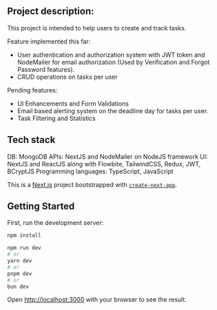 ## Project description:

This project is intended to help users to create and track tasks.

Feature implemented this far:

- User authentication and authorization system with JWT token and NodeMailer for email authorization (Used by Verification and Forgot Password features).
- CRUD operations on tasks per user

Pending features:

- UI Enhancements and Form Validations
- Email based alerting system on the deadline day for tasks per user.
- Task Filtering and Statistics

## Tech stack

DB: MongoDB
APIs: NextJS and NodeMailer on NodeJS framework
UI: NextJS and ReactJS along with Flowbite, TailwindCSS, Redux, JWT, BCryptJS
Programming languages: TypeScript, JavaScript

This is a [Next.js](https://nextjs.org/) project bootstrapped with [`create-next-app`](https://github.com/vercel/next.js/tree/canary/packages/create-next-app).

## Getting Started

First, run the development server:

```bash
npm install

npm run dev
# or
yarn dev
# or
pnpm dev
# or
bun dev
```

Open [http://localhost:3000](http://localhost:3000) with your browser to see the result.
